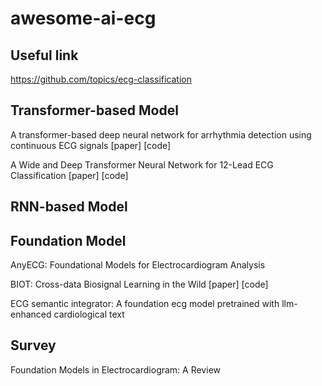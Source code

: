 # awesome-ai-ecg

## Useful link
https://github.com/topics/ecg-classification

## Transformer-based Model
A transformer-based deep neural network for arrhythmia detection using  continuous ECG signals [paper] [code]

A Wide and Deep Transformer Neural Network for 12-Lead ECG Classification [paper] [code]

## RNN-based Model

## Foundation Model
AnyECG: Foundational Models for Electrocardiogram Analysis

BIOT: Cross-data Biosignal Learning in the Wild [paper] [code]

ECG semantic integrator: A foundation ecg model pretrained with llm-enhanced cardiological text

## Survey
Foundation Models in Electrocardiogram: A Review
